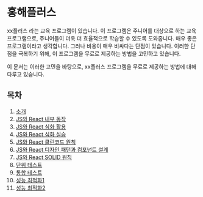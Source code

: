# 홍해플러스

xx플러스 라는 교육 프로그램이 있습니다. 이 프로그램은 주니어를 대상으로 하는 교육 프로그램으로, 주니어들이 더욱 더 효율적으로 학습할 수 있도록 도와줍니다.
매우 좋은 프로그램이라고 생각합니다. 그러나 비용이 매우 비싸다는 단점이 있습니다. 이러한 단점을 극복하기 위해, 이 프로그램을 무료로 제공하는 방법을 고민하고 있습니다.

이 문서는 이러한 고민을 바탕으로, xx플러스 프로그램을 무료로 제공하는 방법에 대해 다루고 있습니다.

## 목차

1. [소개](./1_intro.md)
2. [JS와 React 내부 동작](./1_js-react-deep-dive.md)
3. [JS와 React 심화 활용](./2_react-advanced.md)
4. [JS와 React 심화 실습](./3_react-practice.md)
5. [JS와 React 클린코드 원칙](./4_react-clean-code.md)
6. [JS와 React 디자인 패턴과 컴포넌트 설계](./5_react-design-pattern.md)
7. [JS와 React SOLID 원칙](./6_react-solid.md)
8. [단위 테스트](./7_unit-test.md)
9. [통합 테스트](./8_integration-test.md)
10. [성능 최적화1](./9_performance-optimization.md)
11. [성능 최적화2](./10_performance-optimization2.md)
